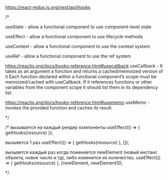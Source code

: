 https://react-redux.js.org/next/api/hooks

/*

useState - allow a functional component to use component-level state

useEffect - allow a functional component to use lifecycle methods

useContext - allow a functional component to use the context system

useRef - allow a functional component to use the ref system

https://reactjs.org/docs/hooks-reference.html#usecallback
useCallback - It takes as an argument a function and returns a cached/memoized version of it
Each function declared within a functional component’s scope must be memoized/cached with useCallback. If it references functions or other variables from the component scope it should list them in its dependency list.

https://reactjs.org/docs/hooks-reference.html#usememo
useMemo - invokes the provided function and caches its result.


 */

/*
вызывается на каждый рендер компоненты
useEffect(() => {
        getHooks(resource)
    });

вызывется 1 раз
useEffect(() => {
        getHooks(resource)
    }, []);

вызывется каждый раз когда поменяется newElement (новый инстанс объекта, новое число и тд), либо изменится их количество,
useEffect(() => {
        getHooks(resource)
    }, [newElement, newElement1]);


 */
